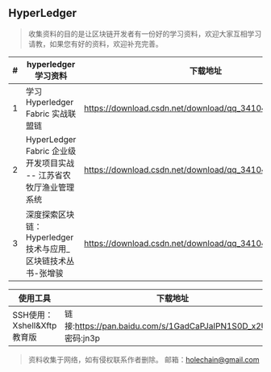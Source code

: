 ## HyperLedger

> 收集资料的目的是让区块链开发者有一份好的学习资料，欢迎大家互相学习请教，如果您有好的资料，欢迎补充完善。

\# | hyperledger学习资料|下载地址
----|----|----
1 | 学习Hyperledger Fabric 实战联盟链 | https://download.csdn.net/download/qq_34104725/10913315
2 | HyperLedger Fabric 企业级开发项目实战 -- 江苏省农牧厅渔业管理系统 | https://download.csdn.net/download/qq_34104725/10918172
3 | 深度探索区块链：Hyperledger技术与应用_区块链技术丛书-张增骏 | https://download.csdn.net/download/qq_34104725/10918189

使用工具 | 下载地址
----|----
SSH使用：Xshell&Xftp教育版 | 链接:https://pan.baidu.com/s/1GadCaPJaIPN1S0D_x2UYiQ 密码:jn3p

> 资料收集于网络，如有侵权联系作者删除。 邮箱：holechain@gmail.com
